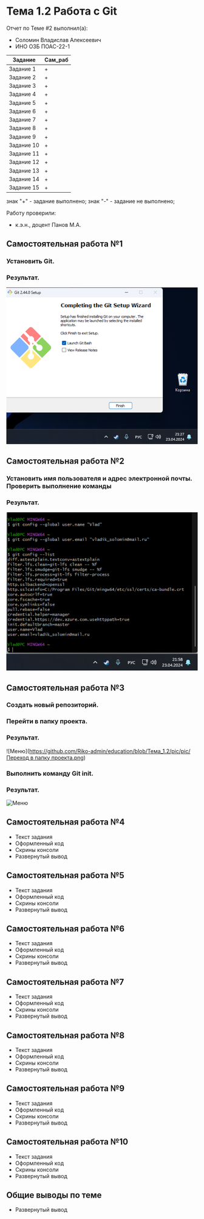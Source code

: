# Тема 1.2 Работа с Git
Отчет по Теме #2 выполнил(а):
- Соломин Владислав Алексеевич
- ИНО ОЗБ ПОАС-22-1

| Задание | Сам_раб |
| ------ | ------ |
| Задание 1 | + |
| Задание 2 | + |
| Задание 3 | + |
| Задание 4 | + |
| Задание 5 | + |
| Задание 6 | + |
| Задание 7 | + |
| Задание 8 | + |
| Задание 9 | + |
| Задание 10 | + |
| Задание 11 | + |
| Задание 12 | + |
| Задание 13 | + |
| Задание 14 | + |
| Задание 15 | + |

знак "+" - задание выполнено; знак "-" - задание не выполнено;

Работу проверили:
- к.э.н., доцент Панов М.А.

## Самостоятельная работа №1
### Установить Git.

### Результат.
![Меню](https://github.com/Riko-admin/education/blob/Тема_1.2/pic/Установка.png)
  
## Самостоятельная работа №2
### Установить имя пользователя и адрес электронной почты. Проверить выполнение команды

### Результат.
![Меню](https://github.com/Riko-admin/education/blob/Тема_1.2/pic/Настройка1.png)
  
## Самостоятельная работа №3

### Создать новый репозиторий.
### Перейти в папку проекта.

### Результат.
![Меню]([https://github.com/Riko-admin/education/blob/Тема_1.2/pic/pic/Переход в папку проекта.png](https://github.com/Riko-admin/education/blob/Тема_1.2/pic/Переход%20в%20папку%20проекта.png))

### Выполнить команду Git init.

### Результат.
![Меню](https://github.com/Riko-admin/education/blob/Тема_1.2/pic/РезультатвыполненияGitinit.png)
  
## Самостоятельная работа №4
- Текст задания
- Оформленный код
- Скрины консоли
- Развернутый вывод
  
## Самостоятельная работа №5
- Текст задания
- Оформленный код
- Скрины консоли
- Развернутый вывод
  
## Самостоятельная работа №6
- Текст задания
- Оформленный код
- Скрины консоли
- Развернутый вывод
  
## Самостоятельная работа №7
- Текст задания
- Оформленный код
- Скрины консоли
- Развернутый вывод
  
## Самостоятельная работа №8
- Текст задания
- Оформленный код
- Скрины консоли
- Развернутый вывод
  
## Самостоятельная работа №9
- Текст задания
- Оформленный код
- Скрины консоли
- Развернутый вывод
  
## Самостоятельная работа №10
- Текст задания
- Оформленный код
- Скрины консоли
- Развернутый вывод

## Общие выводы по теме
- Развернутый вывод
